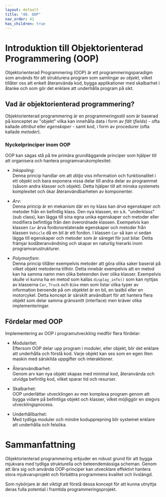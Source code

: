 ```yaml
---
layout: default
title: "40. OOP"
nav_order: 41
has_children: true
---
```


# Introduktion till Objektorienterad Programmering (OOP)
Objektorienterad Programmering (OOP) är ett programmeringsparadigm som används för att strukturera program som samlingar av _objekt_, vilket tillåter oss att enkelt återanvända kod, bygga applikationer med skalbarhet i åtanke och som gör det enklare att underhålla program på sikt.

## Vad är objektorienterad programmering?
Objektorienterad programmering är en programmeringsstil som är baserad på konceptet av "objekt" vilka kan innehålla data i form av _fält_ (_fields_) - ofta kallade _attribut_ eller _egenskaper_ - samt kod, i form av procedurer (ofta kallade _metoder_).

### Nyckelprinciper inom OOP
OOP kan sägas stå på tre primära grundläggande principer som hjälper till att organisera och hantera programvarukomplexitet:

* _Inkapsling_: <br>
Denna princip handlar om att _dölja_ viss information och funktionalitet i ett objekt och bara exponera vissa delar till andra delar av programmet (såsom andra klasser och objekt). Detta hjälper till att minska systemets komplexitet och ökar återanvändbarheten av komponenter.


* _Arv_: <br>
Denna princip är en mekanism där en ny klass kan _ärva_ egenskaper och metoder från en befintlig klass. Den nya klassen, en s.k. "underklass" (sub class), kan lägga till sina egna unika egenskaper och metoder eller modifiera befintliga från den överordnade klassen. Exempelvis kan klassen `Car` ärva fordonsrelaterade egenskaper och metoder från klassen `Vehicle` då en bil är ett fordon. I klassen `Car` så kan vi sedan lägga till egenskaper och metoder som är säreget för just bilar. Detta främjar kodåteranvändning och skapar en naturlig hierarki inom programvarustrukturer.


* _Polymorfism_: <br>
Denna princip tillåter exempelvis metoder att göra olika saker baserat på vilket objekt metoderna tillhör. Detta innebär exempelvis att en metod kan ha samma namn men olika beteenden över olika klasser. Exempelvis skulle vi kunna ha en metod som kallas `display_info()` som kan nyttjas av klasserna `Car`, `Truck` och `Bike` men som listar olika typer av information beroende på om objektet är en bil, en lastbil eller en motorcykel. Detta koncept är särskilt användbart för att hantera flera objekt som delar samma gränssnitt (interface) men kräver olika implementeringar.

## Fördelar med OOP
Implementering av OOP i programutveckling medför flera fördelar:

* Modularitet: <br>
Eftersom OOP delar upp program i moduler, eller objekt, blir det enklare att underhålla och förstå kod. Varje objekt kan ses som en egen liten maskin med särskilda uppgifter och interaktioner.

* Återanvändbarhet: <br>
Genom arv kan nya objekt skapas med minimal kod, återanvända och utvidga befintlig kod, vilket sparar tid och resurser.

* Skalbarhet: <br>
OOP underlättar utvecklingen av mer komplexa program genom att bygga vidare på befintliga objekt och klasser, vilket möjliggör en stegvis utvecklingsprocess.

* Underhållbarhet: <br>
Med tydliga moduler och mindre kodupprepning blir systemet enklare att underhålla och felsöka.

# Sammanfattning
Objektorienterad programmering erbjuder en robust grund för att bygga mjukvara med tydliga strukturella och beteendemässiga scheman. Genom att lära sig och använda OOP-principer kan utvecklare effektivt hantera stora mjukvaruprojekt och förbättra programmens kvalitet och livslängd. 

Som nybörjare är det viktigt att förstå dessa koncept för att kunna utnyttja deras fulla potential i framtida programmeringsprojekt.